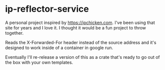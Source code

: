 # ip-reflector-service
A personal project inspired by https://ipchicken.com. I've been using that site for years and I love it. I thought it would be a fun project to throw together.

Reads the X-Forwarded-For header instead of the source address and it's designed to work inside of a container in google run.

Eventually I'll re-release a version of this as a crate that's ready to go out of the box with your own templates.